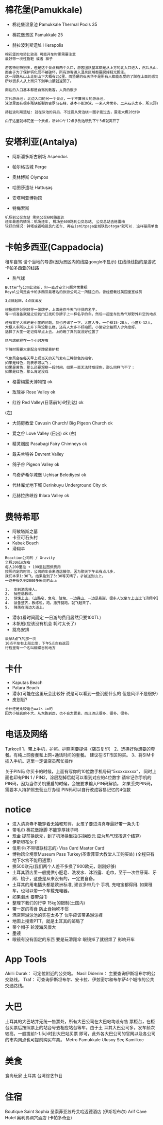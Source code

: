 棉花堡(Pamukkale)
================
* 棉花堡温泉池 Pamukkale Thermal Pools 35

* 棉花堡景区 Pamukkale 25
* 赫拉波利斯遗址 Hierapolis
```txt
棉花堡的地势比较高 可能开车时更需要注意
最好带一次性拖鞋 或者 袜子

游客特别特别多，但是这个景点有两个入口，游客团队基本都是从上方的北入口进入，然后从山上往下走，
而由于为了保护钙化层不被破坏，所有游客进入温泉区域都要脱掉鞋光脚走。
这一段路从山上走到山下大概有2公里，而坚硬的石灰华不是所有人都能忍受的了踩在上面的感觉，
所以很多人从上面只下到半山腰就返回了。

南边的入口基本都是自驾的散客，人真的很少

古代游泳池: 北边入口的另一个景点，一个不算很大的游泳池，
泳池里面有很多残缺断裂的古罗马石柱，基本不能游泳，一来人非常多，二来石头太多，所以顶多就是泡个澡吧

赫拉波利斯遗址: 就在泳池的背后，不过要从旁边绕一圈才能过去，要走大概20分钟

由于这里就棉花堡一个景点，所以中午12点多到达玩到下午3点就离开了
```


安塔利亚(Antalya)
================
* 阿斯潘多斯古剧场 Aspendos
* 帕尔格古城 Perge
* 奥林博斯 Olympos
* 哈图莎遗址 Hattuşaş
* 安塔利亚博物馆

* 特梅索斯

```txt
机场到公交车站 乘坐公交600路直达
还车最差的情况：机场还车, 机场坐600路到公交总站, 公交总站去格雷梅
较好的情况：钟塔或者哈德良门还车, 再在ismitpaşa坐城铁到otogar就可以. 这样最简单也最顺路
```


卡帕多西亚(Cappadocia)
======================
租车自驾 请个当地的导游(因为景区内的线路google不显示)
红线绿线指的是游览卡帕多西亚的线路
* 热气球
```txt
Butterfy公司比较新，但一直对安全问题非常重视
Royal公司是由卡帕多西亚最著名的旅游公司之一所建立的，曾经搭载过英国皇室成员

3点就起床，4点就出发

根据顺序分别领导一张牌子，上面是你今天飞行员的名字，
等一切准备就绪之后到门口找和你牌子上一样名字的车，然后一起坐车到热气球野外升空的地点

还有乘坐大框还是小筐的问题，我也咨询了一下，大筐人多，一个框15-20人，小筐8-12人，
大框人多所以上升下降没那么稳，还有人太多不好拍照，小筐安全拍照人少角度好，
选择了大筐一定记得早点上去，上的晚了真的就没好位置了

热气球航程在一个小时左右

下降时需要大家配合半蹲紧靠护栏

气象局会在每天早上视当天的天气发布三种颜色的指令，
如果是绿色，则表示可以飞；
如果是黄色，那么还要观察一段时间，如果一直无法转成绿色，那么同样飞不了；
如果是红色，那么肯定没戏
```
* 格雷梅露天博物馆 ok
* 玫瑰谷 Rose Valley ok

* 红谷 Red Valley(日落前1小时到达) ok

(左)
* 大鸽房教堂 Cavusin Church/ Big Pigeon Church ok
* 爱之谷 Love Valley (日出) ok
(右)
* 精灵烟囱 Pasabagi Fairy Chimneys ok
* 戴夫兰特谷 Devrent Valley

* 鸽子谷 Pigeon Valley ok
* 乌奇萨希尔城堡 Uçhisar Belediyesi ok

* 代林库尤地下城 Derinkuyu Underground City ok
* 厄赫拉热峡谷 Ihlara Valley ok


费特希耶
=======
* 阿敏塔斯之墓
* 卡亚可石头村
* Kabak Beach
* 滑翔伞
```txt
Reaction公司的 / Gravity
全程30min左右
每人200里拉 + 100里拉图频费用
按照约定的时间，公司的车会来酒店接你，因为那天下午云有点儿多，
我们本来1:30飞，结果拖到了3:30等天晴了，才被送到山上，
一路开很久到2000多米高的山上

1.	车到酒店接人。
2.	抽签选教练。
3.	惊悚上山。（山路窄、急弯、陡坡、一边靠山、一边是悬崖，很多人说坐车上山比飞滑翔伞更恐怖）
4.	装备整齐，教练说，跑，撒开腿跑，就飞起来了。
5.	降落在海边大道上。
```
* 潜水(看时间而定 一日游的费用居然只要100TL)
* 木帆船(应该没有机会 耗时太长了)
* 跳岛安排
```txt
最早8点飞的那一次
10点半左右上船出发，下午5点左右返回
行程里有一个名叫蝴蝶谷的地方
```

卡什
====
* Kaputas Beach
* Patara Beach
* 潜水(可能在这里玩会比较好 说是可以看到一些沉船什么的 但是风评不是很好)
* 皮划艇?
```txt
卡什还是比较适合walk in的
因为小镇真的不大，从东跑到西，也不会太累着，而且酒店很多，很多，很多。
```


# 电话及网络
Turkcell
1、带上手机，护照。护照需要提供（店员复印）
2、选择好你想要的套餐。有纯上网套餐和上网+通话时间的套餐。
建议在IST市区购买。
3、将SIM卡插入手机。这里一定请店员帮忙操作

关于PIN码
你买卡的时候，上面有写你的10位数手机号码“5xxxxxxxxx”，
同时上面也印有PIN 1 / PIN2，涂层刮掉后就可以看到对应的4位数字
请牢记你手机的PIN码，因为当你关机重启的时候，会被要求输入PIN码解锁，
如果丢失PIN码，需要本人持护照去营业厅办理
PIN码可以自行改成容易记忆的4位数


# notice
* 进入清真寺不能穿着无袖和短裤，女孩子要进清真寺最好带一条头巾
* 带毛巾 棉花堡擦脚 不能穿厚袜子吗
* 现金 提前换欧元，到了机场换里拉(只换欧元 应为热气球按这个结算)
* 伊斯坦布尔卡
* 信用卡(不带银联标志的) Visa Card Master Card
* 博物馆全境票Museum Pass Turkey(圣索菲亚大教堂人工购买处) (全程只有地下水宫不能用通票)
* 换500欧元(我们两个人差不多换了900欧元，刚刚好够)
* 土耳其酒店里一般提供小肥皂、洗发水、沐浴露、毛巾，至于一次性牙膏、牙刷、梳子，这些是从来没有的，一定要自备。
* 土耳其的用电插头都是欧洲标准, 建议多带几个 手机, 充电宝都得用. 如果租车，也可以带一个车载充电器。
* 如果潜水 要带浴巾
* 整理下我们的行李 15kg的限制(土国内)
* 带一定的零食 防止食物吃不惯
* 酒店带游泳池的实在太多了 似乎应该带条游泳裤
* 地图上搜索PTT，就是土耳其的邮局了
* 带个帽子 轮渡海风很大
* 墨镜
* 眼镜有没有固定的东西 要是玩滑翔伞 眼镜掉了就很烦了 影响开车

# App Tools
Akilli Durak： 可定位附近的公交站。
Nasil Diderim： 主要查询伊斯坦布尔的公交路线。
Traf： 可查询伊斯坦布尔、安卡拉、伊兹密尔和布尔萨4个城市的公共交通路线。

# 大巴
土耳其的大巴站并无统一售票处，所有大巴公司在大巴站均设有售
票柜台，在柜台买票后按照票上的站台号去相应站台等车。由于土
耳其大巴公司多，发车频次较高，一般提前1-1.5小时到大巴站买票
即可，此外各大巴公司的官网以及各公司的市内网点也可提前购买车票。
Metro
Pamukkale
Ulusoy
Seç
Kamilkoc

# 美食
食尚玩家 土耳其 台湾综艺节目

# 住宿
Boutique Saint Sophia 圣索菲亚苏丹艾哈迈德酒店 (伊斯坦布尔)
Arif Cave Hotel 奥利弗洞穴酒店 (卡帕多奇亚)
